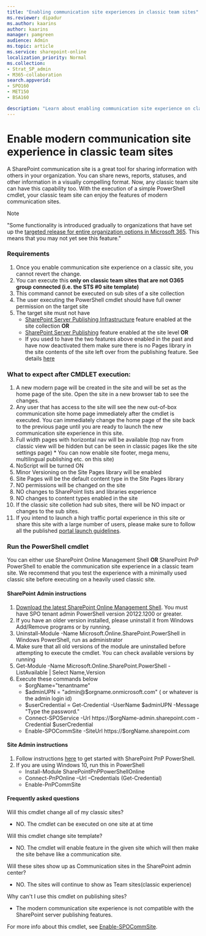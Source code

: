 ```yaml
---
title: "Enabling communication site experiences in classic team sites"
ms.reviewer: dipadur
ms.author: kaarins
author: kaarins
manager: pamgreen
audience: Admin
ms.topic: article
ms.service: sharepoint-online
localization_priority: Normal
ms.collection:  
- Strat_SP_admin
- M365-collaboration
search.appverid:
- SPO160
- MET150
- BSA160

description: "Learn about enabling communication site experience on classic team sites."
---
```


# Enable modern communication site experience in classic team sites
A SharePoint communication site is a great tool for sharing information with others in your organization. You can share news, reports, statuses, and other information in a visually compelling format. Now, any classic team site can have this capability too. With the execution of a simple PowerShell cmdlet, your classic team site can enjoy the features of modern communication sites. 

> [!NOTE]
> "Some functionality is introduced gradually to organizations that have set up the [targeted release for entire organization options in Microsoft 365](https://support.office.com/en-us/article/3b3adfa4-1777-4ff0-b606-fb8732101f47). This means that you may not yet see this feature."


### Requirements

1.	Once you enable communication site experience on a classic site, you cannot revert the change.
2.	You can execute this **only on classic team sites that are not O365 group connected (i.e. the STS #0 site template)**
3.	This command cannot be executed on sub sites of a site collection
4.	The user executing the PowerShell cmdlet should have full owner permission on the target site 
5.	The target site must not have
    * [SharePoint Server Publishing Infrastructure](https://support.microsoft.com/en-us/office/enable-publishing-features-479677a6-8b33-4ac7-907d-071c1c7e4518) feature enabled at the site collection **OR**
    * [SharePoint Server Publishing](https://support.microsoft.com/en-us/office/enable-publishing-features-479677a6-8b33-4ac7-907d-071c1c7e4518) feature enabled at the site level **OR**
    * If you used to have the two features above enabled in the past and have now deactivated them make sure there is no Pages library in the site contents of the site left over from the publishing feature. See details [here](https://support.microsoft.com/en-us/office/features-enabled-in-a-sharepoint-online-publishing-site-3ab3810c-3c2c-4361-9d0e-0cbe666ea0b0)

### What to expect after CMDLET execution:

1.   A new modern page will be created in the site and will be set as the home page of the site. Open the site in a new browser tab to see the changes. 
2.   Any user that has access to the site will see the new out-of-box communication site home page immediately after the cmdlet is executed. You can immediately change the home page of the site back to the previous page until you are ready to launch the new communication site experience in this site.
3.   Full width pages with horizontal nav will be available (top nav from classic view will be hidden but can be seen in classic pages like the site settings page)
    *   You can now enable site footer, mega menu, multilingual publishing etc. on this site)
4.   NoScript will be turned ON
5.	 Minor Versioning on the Site Pages library will be enabled
6.	 Site Pages will be the default content type in the Site Pages library
7.	 NO permissions will be changed on the site
8.	 NO changes to SharePoint lists and libraries experience
9.	 NO changes to content types enabled in the site
10.  If the classic site colletion had sub sites, there will be NO impact or changes to the sub sites. 
11. If you intend to launch a high traffic portal experience in this site or share this site with a large number of users, please make sure to follow all the published [portal launch guidelines](https://docs.microsoft.com/en-us/sharepoint/portal-health).

### Run the PowerShell cmdlet

You can either use SharePoint Online Management Shell **OR** SharePoint PnP PowerShell to enable the communication site experience in a classic team site. We recommend that you test the experience with a minimally used classic site before executing on a heavily used classic site.

#### SharePoint Admin instructions

1. [Download the latest SharePoint Online Management Shell](https://go.microsoft.com/fwlink/p/?LinkId=255251). You must have  SPO tenant admin PowerShell version 20122.1200 or greater.
2. If you have an older version installed, please uninstall it from Windows Add/Remove programs or by running.
3. Uninstall-Module -Name Microsoft.Online.SharePoint.PowerShell in Windows PowerShell, run as administrator
4. Make sure that all old versions of the module are uninstalled before attempting to execute the cmdlet. You can check available versions by running 
5. Get-Module -Name Microsoft.Online.SharePoint.PowerShell -ListAvailable | Select Name,Version
6. Execute these commands below 
    * $orgName="tenantname"
    * $adminUPN = "admin@$orgname.onmicrosoft.com" ( or whatever is the admin login id)
    * $userCredential = Get-Credential -UserName $adminUPN -Message "Type the password."
    * Connect-SPOService -Url https://$orgName-admin.sharepoint.com -Credential $userCredential
    * Enable-SPOCommSite -SiteUrl https://$orgName.sharepoint.com


#### Site Admin instructions

1.	Follow instructions [here](https://docs.microsoft.com/powershell/sharepoint/sharepoint-pnp/sharepoint-pnp-cmdlets?view=sharepoint-ps) to get started with SharePoint PnP PowerShell.
2.	If you are using Windows 10, run this in PowerShell
    * Install-Module SharePointPnPPowerShellOnline
    * Connect-PnPOnline –Url <Url of Targetsite> –Credentials (Get-Credential)
    * Enable-PnPCommSite

#### Frequently asked questions

Will this cmdlet change all of my classic sites?
  * NO. The cmdlet can be executed on one site at at time

Will this cmdlet change site template?
  * NO. The cmdlet will enable feature in the given site which will then make the site behave like a communication site.

Will these sites show up as Communication sites in the SharePoint admin center?
  * NO. The sites will continue to show as Team sites(classic experience)

Why can't I use this cmdlet on publishing sites?
  * The modern communication site experience is not compatible with the SharePoint server publishing features.



For more info about this cmdlet, see [Enable-SPOCommSite](/powershell/module/sharepoint-online/Enable-SPOCommSite). 
